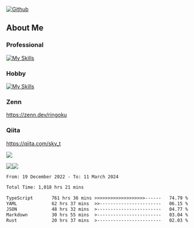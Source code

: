 [![Github](https://img.shields.io/github/followers/skyt-a?label=Follow&style=social)](https://github.com/skyt-a)

## About Me
### Professional
[![My Skills](https://skillicons.dev/icons?i=react,ts,js,nodejs,java,graphql,firebase,githubactions&theme=light)](https://skillicons.dev)
### Hobby
[![My Skills](https://skillicons.dev/icons?i=unity,rust,py&theme=light)](https://skillicons.dev)

### Zenn
https://zenn.dev/ringoku
### Qiita
https://qiita.com/sky_t


![](https://github-profile-summary-cards.vercel.app/api/cards/profile-details?username=skyt-a&theme=default)

![](https://github-profile-summary-cards.vercel.app/api/cards/repos-per-language?username=skyt-a&theme=default)![](https://github-profile-summary-cards.vercel.app/api/cards/stats?username=RinGoku&theme=default)

<!--START_SECTION:waka-->

```txt
From: 19 December 2022 - To: 11 March 2024

Total Time: 1,018 hrs 21 mins

TypeScript       761 hrs 36 mins >>>>>>>>>>>>>>>>>>>------   74.79 %
YAML             62 hrs 37 mins  >>-----------------------   06.15 %
JSON             48 hrs 32 mins  >------------------------   04.77 %
Markdown         30 hrs 55 mins  >------------------------   03.04 %
Rust             20 hrs 37 mins  >------------------------   02.03 %
```

<!--END_SECTION:waka-->
